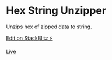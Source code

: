 # Hex String Unzipper

Unzips hex of zipped data to string.

[Edit on StackBlitz ⚡️](https://stackblitz.com/edit/hex-string-unzipper)

[Live](https://hex-string-unzipper.web.app/)
